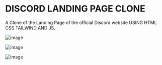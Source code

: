 # DISCORD LANDING PAGE CLONE 
A Clone of the Landing Page of the official Discord website USING HTML CSS TAILWIND AND JS.

![image](https://user-images.githubusercontent.com/73595460/230463999-d5ce2bc9-e7af-47bc-8554-3d7708fdd38a.png)

![image](https://user-images.githubusercontent.com/73595460/230464060-0a188fb0-6518-4e95-8d89-06235c99991e.png)

![image](https://user-images.githubusercontent.com/73595460/230464133-da7df78b-f627-445a-b31b-6699bbfb8520.png)


